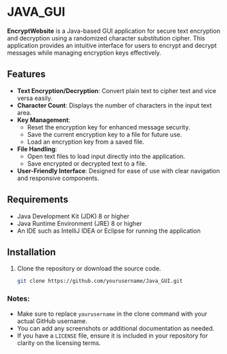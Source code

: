 # JAVA_GUI

**EncryptWebsite** is a Java-based GUI application for secure text encryption and decryption using a randomized character substitution cipher. This application provides an intuitive interface for users to encrypt and decrypt messages while managing encryption keys effectively.

## Features

- **Text Encryption/Decryption**: Convert plain text to cipher text and vice versa easily.
- **Character Count**: Displays the number of characters in the input text area.
- **Key Management**: 
  - Reset the encryption key for enhanced message security.
  - Save the current encryption key to a file for future use.
  - Load an encryption key from a saved file.
- **File Handling**:
  - Open text files to load input directly into the application.
  - Save encrypted or decrypted text to a file.
- **User-Friendly Interface**: Designed for ease of use with clear navigation and responsive components.

## Requirements

- Java Development Kit (JDK) 8 or higher
- Java Runtime Environment (JRE) 8 or higher
- An IDE such as IntelliJ IDEA or Eclipse for running the application

## Installation

1. Clone the repository or download the source code.
   ```bash
   git clone https://github.com/yourusername/Java_GUI.git


### Notes:
- Make sure to replace `yourusername` in the clone command with your actual GitHub username.
- You can add any screenshots or additional documentation as needed.
- If you have a `LICENSE` file, ensure it is included in your repository for clarity on the licensing terms.
